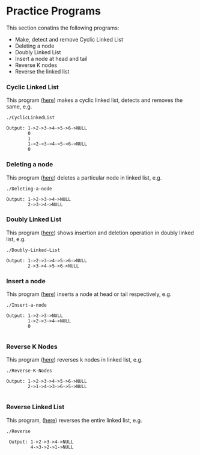 # Practice Programs

This section conatins the following programs:

- Make, detect and remove Cyclic Linked List
- Deleting a node 
- Doubly Linked List
- Insert a node at head and tail
- Reverse K nodes
- Reverse the linked list


### Cyclic Linked List

This program ([here](CyclicLinkedList.cpp)) makes a cyclic linked list, detects and removes the same, e.g.

```
./CyclicLinkedList

Output: 1->2->3->4->5->6->NULL
        0
        1
        1->2->3->4->5->6->NULL
        0

```

### Deleting a node

This program ([here](Deletion.cpp)) deletes a particular node in linked list, e.g.

```
./Deleting-a-node

Output: 1->2->3->4->NULL
        2->3->4->NULL

```

### Doubly Linked List

This program ([here](DoublyLinkedList.cpp)) shows insertion and deletion operation in doubly linked list, e.g.

```
./Doubly-Linked-List

Output: 1->2->3->4->5->6->NULL
        2->3->4->5->6->NULL

```

### Insert a node 

This program ([here](LinkedList.cpp)) inserts a node at head or tail respectively, e.g.

```
./Insert-a-node

Output: 1->2->3->NULL
        1->2->3->4->NULL
        0
        
```


 
 ### Reverse K Nodes
 
 This program ([here](ReverseKNodes.cpp)) reverses k nodes in linked list, e.g.
 
 ```
 ./Reverse-K-Nodes
 
 Output: 1->2->3->4->5->6->NULL
         2->1->4->3->6->5->NULL
        
 ```
 
 ### Reverse Linked List
 
 This program, ([here](Reverse_ll.cpp)) reverses the entire linked list, e.g.
 
 ```
 ./Reverse
 
  Output: 1->2->3->4->NULL
          4->3->2->1->NULL
          
 ```
 
 
